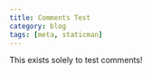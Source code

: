```yaml
---
title: Comments Test
category: blog
tags: [meta, staticman]
---
```



This exists solely to test comments!


<!-- Comments -->
<!--
{% if site.data.comments[page.slug] %}
<div>
    <h3>
    {% if site.data.comments[page.slug].size > 1 %}
      {{ site.data.comments[page.slug] | size }}
    {% endif %}
    Comments:
    </h3>
  {% assign comments = site.data.comments[page.slug] | sort %}
    {% for comment in comments %}
      <label>
        {% if comment[1].url %}
          <a href="{{ comment[1].url }}">
        {% endif %}
        <strong>{{ comment[1].name }}</strong>
        {% if comment[1].url %}
          </a>
        {% endif %}
      </label>
      <em>{{ comment[1].date | date: "%B %d, %Y" }}</em>
      <p>{{ comment[1].message | markdownify }}</p>
    {% endfor %}
</div>
{% endif %}

### Post Comment

<form method="POST" action="{{ site.staticman_url }}">
  <input name="options[redirect]" type="hidden" value="https://example.com">
  <input name="options[slug]" type="hidden" value="{{ page.slug }}">
  <label>Name: <input name="fields[name]" type="text"></label><br>
  <label>E-mail: <input name="fields[email]" type="email"></label><br>
  <label>Message:<br><textarea style="width:100%" name="fields[message]" rows="12"></textarea></label>
  
  <button type="submit">Submit</button>
</form>
-->

<!-- Comments Form -->
<!--
  <form method="POST" action="{{ site.staticman_url }}">
    <input name="options[redirect]" type="hidden" value="https://example.com">
    <input name="options[slug]" type="hidden" value="{{ page.slug }}">
      <label>Name</label>
      <input name="fields[name]" type="text">
      <label>E-mail (optional)</label>
      <input name="fields[email]" type="email">
      <label>Website (optional)</label>
      <input name="fields[url]" type="url">
      <label>Message</label>
      <textarea style="width:100%" name="fields[message]" rows="12"></textarea>
      <small>Comments will appear after moderation.</small>
      <button type="submit">Submit comment</button>
  </form>
-->
